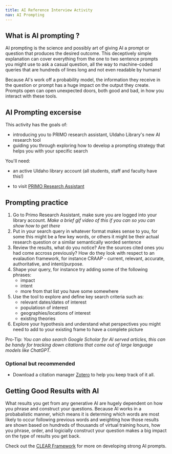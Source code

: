 ```yaml
---
title: AI Reference Interview Activity 
nav: AI Prompting
---
```

## What is AI prompting ?

AI prompting is the science and possibly art of giving AI a prompt or question that produces the desired outcome. This deceptively simple explanation can cover everything from the one to two sentence prompts you might use to ask a casual question, all the way to machine-coded queries that are hundreds of lines long and not even readable by humans!

Because AI's work off a probability model, the information they receive in the question or prompt has a huge impact on the output they create. Prompts open can open unexpected doors, both good and bad, in how you interact with these tools.

## AI Prompting excersise

This activity has the goals of:

- introducing you to PRIMO research assistant, UIdaho Library's new AI research tool 
- guiding you through exploring how to develop a prompting strategy that helps you with your specific search 

You'll need:

- an active UIdaho library account (all students, staff and faculty have this!)

- to visit [PRIMO Research Assistant](https://alliance-uidaho.primo.exlibrisgroup.com/discovery/researchAssistant?vid=01ALLIANCE_UID%3AUID)

## Prompting practice

1. Go to Primo Research Assistant, make sure you are logged into your library account. _Make a brief gif video of this if you can so you can show how to get there_
1. Put in your search query in whatever format makes sense to you, for some this might be a few key words, or others it might be their actual research question or a similar semantically worded sentence 
1. Review the results, what do you notice? Are the sources cited ones you had come accross previously? How do they look with respect to an evalaution framework, for instance CRAAP - current, relevant, accurate, authoritative, and intent/purpose.
1. Shape your query, for instance try adding some of the following phrases:
	- impact
	- intent
	- more from that list you have some somewhere
1. Use the tool to explore and define key search criteria such as:
	- relevant dates/dates of interest
	- populatiosn of interest
	- geographies/locations of interest
	- existing theories
1. Explore your hypothesis and understand what perspectives you might need to add to your existing frame to have a complete picture 

Pro-Tip: _You can also search Google Scholar for AI served articles, this can be handy for tracking down citations that come out of large language models like ChatGPT._

### Optional but recommended 
- Download a citation manager [Zotero](https://Zotero.org) to help you keep track of it all. 

## Getting Good Results with AI

What results you get from any generative AI are hugely dependent on how you phrase and construct your questions. Because AI works in a probabalistic manner, which means it is determing which words are most likely to occur following previous words and weighting how those results are shown based on hundreds of thousands of virtual training hours, how you phrase, order, and logicially construct your question makes a big impact on the type of results you get back.

Check out the [CLEAR Framework](https://guides.library.georgetown.edu/ai/prompts) for more on developing strong AI prompts. 

